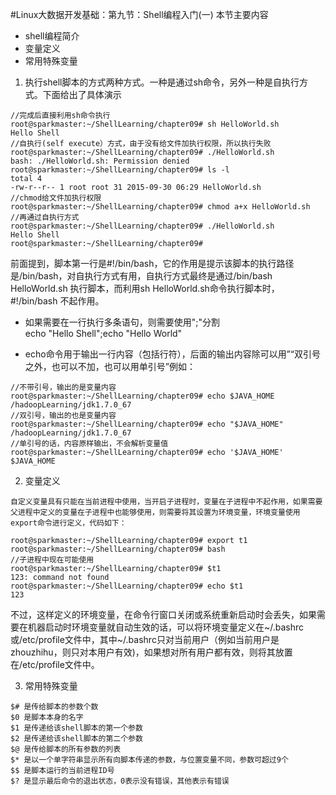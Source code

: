 #Linux大数据开发基础：第九节：Shell编程入门(一)
本节主要内容

* shell编程简介
* 变量定义
* 常用特殊变量

1. 执行shell脚本的方式两种方式。一种是通过sh命令，另外一种是自执行方式。下面给出了具体演示

```
//完成后直接利用sh命令执行
root@sparkmaster:~/ShellLearning/chapter09# sh HelloWorld.sh 
Hello Shell
//自执行(self execute）方式，由于没有给文件加执行权限，所以执行失败
root@sparkmaster:~/ShellLearning/chapter09# ./HelloWorld.sh
bash: ./HelloWorld.sh: Permission denied
root@sparkmaster:~/ShellLearning/chapter09# ls -l
total 4
-rw-r--r-- 1 root root 31 2015-09-30 06:29 HelloWorld.sh
//chmod给文件加执行权限
root@sparkmaster:~/ShellLearning/chapter09# chmod a+x HelloWorld.sh 
//再通过自执行方式
root@sparkmaster:~/ShellLearning/chapter09# ./HelloWorld.sh
Hello Shell
root@sparkmaster:~/ShellLearning/chapter09# 
```
前面提到，脚本第一行是#!/bin/bash，它的作用是提示该脚本的执行路径是/bin/bash，对自执行方式有用，自执行方式最终是通过/bin/bash HelloWorld.sh 执行脚本，而利用sh HelloWorld.sh命令执行脚本时，#!/bin/bash 不起作用。

* 如果需要在一行执行多条语句，则需要使用";"分割  
echo "Hello Shell";echo "Hello World"

* echo命令用于输出一行内容（包括行符），后面的输出内容除可以用”“双引号之外，也可以不加，也可以用单引号”例如：

```
//不带引号，输出的是变量内容
root@sparkmaster:~/ShellLearning/chapter09# echo $JAVA_HOME
/hadoopLearning/jdk1.7.0_67
//双引号，输出的也是变量内容
root@sparkmaster:~/ShellLearning/chapter09# echo "$JAVA_HOME"
/hadoopLearning/jdk1.7.0_67
//单引号的话，内容原样输出，不会解析变量值
root@sparkmaster:~/ShellLearning/chapter09# echo '$JAVA_HOME'
$JAVA_HOME
```

2. 变量定义

```
自定义变量具有只能在当前进程中使用，当开启子进程时，变量在子进程中不起作用，如果需要父进程中定义的变量在子进程中也能够使用，则需要将其设置为环境变量，环境变量使用export命令进行定义，代码如下：

root@sparkmaster:~/ShellLearning/chapter09# export t1
root@sparkmaster:~/ShellLearning/chapter09# bash
//子进程中现在可能使用
root@sparkmaster:~/ShellLearning/chapter09# $t1
123: command not found
root@sparkmaster:~/ShellLearning/chapter09# echo $t1
123
```

不过，这样定义的环境变量，在命令行窗口关闭或系统重新启动时会丢失，如果需要在机器启动时环境变量就自动生效的话，可以将环境变量定义在~/.bashrc或/etc/profile文件中，其中~/.bashrc只对当前用户（例如当前用户是zhouzhihu，则只对本用户有效)，如果想对所有用户都有效，则将其放置在/etc/profile文件中。 

3. 常用特殊变量
```
$# 是传给脚本的参数个数
$0 是脚本本身的名字
$1 是传递给该shell脚本的第一个参数
$2 是传递给该shell脚本的第二个参数
$@ 是传给脚本的所有参数的列表
$* 是以一个单字符串显示所有向脚本传递的参数，与位置变量不同，参数可超过9个
$$ 是脚本运行的当前进程ID号
$? 是显示最后命令的退出状态，0表示没有错误，其他表示有错误
```
